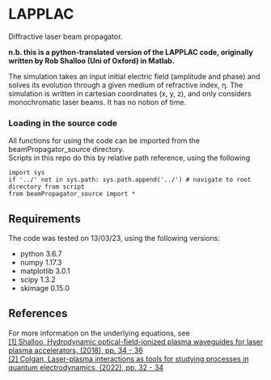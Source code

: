 # LAPPLAC
Diffractive laser beam propagator.

**n.b. this is a python-translated version of the LAPPLAC code, originally written by Rob Shalloo (Uni of Oxford) in Matlab.**

The simulation takes an input initial electric field (amplitude and phase) and solves its evolution through a given medium of refractive index, η.
The simulation is written in cartesian coordinates (x, y, z), and only considers monochromatic laser beams. It has no notion of time. 


### Loading in the source code
All functions for using the code can be imported from the beamPropagator_source directory.\
Scripts in this repo do this by relative path reference, using the following

~~~~
import sys
if '../' not in sys.path: sys.path.append('../') # navigate to root directory from script
from beamPropagator_source import *
~~~~

## Requirements
The code was tested on 13/03/23, using the following versions:

* python 3.6.7
* numpy 1.17.3
* matplotlib 3.0.1
* scipy 1.3.2
* skimage 0.15.0

## References
For more information on the underlying equations, see\
[[1] Shalloo, Hydrodynamic optical-field-ionized plasma waveguides for laser plasma accelerators, (2018), pp. 34 - 36](https://ora.ox.ac.uk/objects/uuid:aa7a03d0-2d64-423f-be42-40e01479d312)\
[[2] Colgan, Laser-plasma interactions as tools for studying processes in quantum electrodynamics, (2022), pp. 32 - 34](https://spiral.imperial.ac.uk/handle/10044/1/100927)
